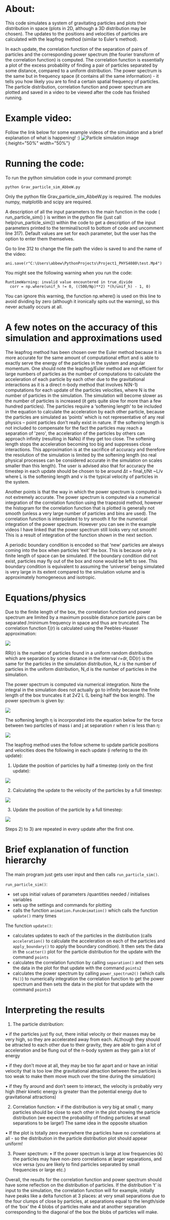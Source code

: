 # About:

This code simulates a system of gravitating particles and plots their distribution in space (plots in 2D, although a 3D distribution may be chosen). The updates to the positions and velocities of particles are calculated with the leapfrog method (similar to Euler’s method). 

In each update, the correlation function of the separation of pairs of particles and the corresponding power spectrum (the fourier transform of the correlation function) is computed. The correlation function is essentially a plot of the excess probability of finding a pair of particles separated by some distance, compared to a uniform distribution. The power spectrum is the same but in frequency space (it contains all the same information) - it tells you how likely you are to find a certain spatial frequency of particles. The particle distribution, correlation function and power spectrum are plotted and saved in a video to be viewed after the code has finished running.

# Example video:
Follow the link below for some example videos of the simulation and a brief explanation of what is happening! :)
![Particle simulation image](https://github.com/abbew25/gravitating_particles/blob/master/Screenshot%20(188).png){:height="50%" width="50%"}

# Running the code:
To run the python simulation code in your command prompt:
```
python Grav_particle_sim_AbbeW.py
```
Only the python file Grav_particle_sim_AbbeW.py is required. The modules numpy, matplotlib and scipy are required.

A description of all the input parameters to the main function in the code ( run_particle_sim() ) is written in the python file (just call help(run_particle_sim()) within the code to get a description of the input parameters printed to the terminal/scroll to bottom of code and uncomment line 317). Default values are set for each parameter, but the user has the option to enter them themselves.

Go to line 312 to change the file path the video is saved to and the name of the video:
```
ani.save(r"C:\Users\abbew\PythonProjects\Project1_PHYS4080\test.Mp4")
```
You might see the following warning when you run the code:
```
RuntimeWarning: invalid value encountered in true_divide
  corr = np.where(unif_h != 0, ((500/Np)**2) *(h/unif_h) - 1, 0)  
```
You can ignore this warning, the function np.where() is used on this line to avoid dividing by zero (although it ironically spits out the warning), so this never actually occurs at all.

# A few notes on the accuracy of this simulation and approximations used
The leapfrog method has been chosen over the Euler method because it is more accurate for the same amount of computational effort and is able to exactly serve the energy of the particles in the system and angular momentum. One should note the leapfrog/Euler method are not efficient for large numbers of particles as the number of computations to calculate the acceleration of each particle by each other due to the gravitational interactions as it is a direct n-body method that involves N(N-1) computations for each update of the particles velocities, where N is the number of particles in the simulation. The simulation will become slower as the number of particles is increased (it gets quite slow for more than a few hundred particles).
The particles require a ‘softening length’ to be included in the equation to calculate the acceleration by each other particle, because the particles are simulated as ‘points’ which is not representative of any real physics – point particles don’t really exist in nature. If the softening length is not included to compensate for the fact the particles may reach a separation of 'zero', the acceleration of the particles by others can approach infinity (resulting in NaNs) if they get too close. The softening length stops the acceleration becoming too big and suppresses close interactions. This approximation is at the sacrifice of accuracy and therefore the resolution of the simulation is limited by the softening length (no real physical processes can be considered accurate in the simulation on scales smaller than this length). The user is advised also that for accuracy the timestep in each update should be chosen to be around Δt = final_t/Nt ~L/v  where L is the softening length and v is the typical velocity of particles in the system.

Another points is that the way in which the power spectrum is computed is not extremely accurate. The power spectrum is computed via a numerical integration of the correlation function using the trapezoid method, however the histogram for the correlation function that is plotted is generally not smooth (unless a very large number of particles and bins are used). The correlation function is interpolated to try smooth it for the numerical integration of the power spectrum. However you can see in the example videos I have linked that the power spectrum still looks very not smooth! This is a result of integration of the function shown in the next section.

A periodic boundary condition is encoded so that ‘new’ particles are always coming into the box when particles ‘exit’ the box. This is because only a finite length of space can be simulated. If the boundary condition did not exist, particles may fly out of the box and none would be left to see. This boundary condition is equivalent to assuming the ‘universe’ being simulated is very large in its extent compared to the simulation volume and is approximately homogeneous and isotropic. 

# Equations/physics

Due to the finite length of the box, the correlation function and power spectrum are limited by a maximum possible distance particle pairs can be separated /minimum frequency in space and thus are truncated. The correlation function ξ(r) is calculated using the Peebles-Hauser approximation:

<img src="https://render.githubusercontent.com/render/math?math=\xi(r)=(\frac{N_r}{N_d})^2\frac{DD(r)}{RR(r)}-1"> 

RR(r) is the number of particles found in a uniform random distribution which are separation by some distance in the interval r+dr, DD(r) is the same for the particles in the simulation distribution, N_r is the number of particles in the uniform distribution, N_d is the number of particles in the simulation.

The power spectrum is computed via numerical integration. Note the integral in the simulation does not actually go to infinity because the finite length of the box truncates it at 2√2 L (L being half the box length). The power spectrum is given by:

<img src="https://render.githubusercontent.com/render/math?math=P(k)=2\pi \int_0^{\infty} x^2 \sinc{(kx)} dx  ">      

The softening length η is incorporated into the equation below for the force  between two particles of mass i and j at separation r when r is less than η:

<img src="https://render.githubusercontent.com/render/math?math=F_{ij} = -\frac{G M_i M_j}{r %2B \eta }^{2}">

The leapfrog method uses the follow scheme to update particle positions and velocities does the following in each update (i refering to the ith update):
1)	Update the position of particles by half a timestep (only on the first update): 

<img src="https://render.githubusercontent.com/render/math?math=x_{\frac{1}{2}} =x_i %2B \frac{ \Delta t }{2v}">

2)	Calculating the update to the velocity of the particles by a full timestep:

<img src="https://render.githubusercontent.com/render/math?math=v_{i%2B1} = v_i %2B \Delta t a_i">

3)	Update the position of the particle by a full timestep:
     
<img src="https://render.githubusercontent.com/render/math?math=x_{i%2B1%2B\frac{1}{2}} = x_{i%2B\frac{1}{2}} %2B \Delta t v_{i%2B1}">

Steps 2) to 3) are repeated in every update after the first one.

# Brief explanation of function hierarchy
The main program just gets user input and then calls ```run_particle_sim()```.

```run_particle_sim()```:
- set ups initial values of parameters /quantities needed / initialises variables
- sets up the settings and commands for plotting
- calls the function ```animation.FuncAnimation()``` which calls the function ```update()``` many times

The function ```update()```:
- calculates updates to each of the particles in the distribution (calls ```acceleration()``` to calculate the acceleration on each of the particles and ```apply_boundary()``` to apply the boundary condition). It then sets the data in the ```scatter()``` plot for the particle distribution for the update with the command ```points``` 
- calculates the correlation function by calling ```separation()``` and then sets the data in the plot for that update with the command ```points2```
- calculates the power spectrum by calling ```power_spectrum2()``` (which calls ```Pk()```) to numerically integration the correlation function to get the power spectrum and then sets the data in the plot for that update with the command ```points3```

# Interpreting the results 
1) The particle distribution:

•	if the particles just fly out, there initial velocity or their masses may be very high, so they are accelerated away from each. ALthough they should be attracted to each other due to their gravity, they are able to gain a lot of acceleration and be flung out of the n-body system as they gain a lot of energy

•	if they don’t move at all, they may be too far apart and or have an initial velocity that is too low (the gravitational attraction between the particles is too weak to make them move much over the time during the simulation)

•	if they fly around and don’t seem to interact, the velocity is probably very high (their kinetic energy is greater than the potential energy due to gravitational attractions)

2) Correlation function:
•	if the distribution is very big at small r, many particles should be close to each other in the plot showing the particle distribution (we expect the probability of finding particles at small separations to be large!) The same idea in the opposite situation

•	If the plot is totally zero everywhere the particles have no correlations at all - so the distribution in the particle distribution plot should appear uniform!

3) Power spectrum:
•	If the power spectrum is large at low frequencies (k) the particles may have non-zero correlations at larger separations, and vice versa (you are likely to find particles separated by small frequencies or large etc.)

Overall, the results for the correlation function and power spectrum should have some reflection on the distribution of particles. If the distribution ‘t’ is input to the simulation, the correlation function will for example, initially have peaks like a delta function at 3 places: at very small separations due to the four clumps of close by particles, at separations equal to the length/side of the ‘box’ the 4 blobs of particles make and at another separation corresponding to the diagonal of the box the blobs of particles will make.
